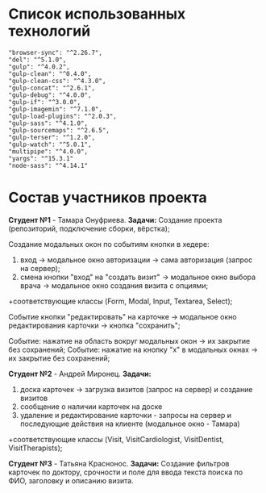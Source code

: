 # Список использованных технологий
    "browser-sync": "^2.26.7",  
    "del": "^5.1.0",  
    "gulp": "^4.0.2",  
    "gulp-clean": "^0.4.0",  
    "gulp-clean-css": "^4.3.0",  
    "gulp-concat": "^2.6.1",  
    "gulp-debug": "^4.0.0",  
    "gulp-if": "^3.0.0",  
    "gulp-imagemin": "^7.1.0",  
    "gulp-load-plugins": "^2.0.3",  
    "gulp-sass": "^4.1.0",  
    "gulp-sourcemaps": "^2.6.5",  
    "gulp-terser": "^1.2.0",  
    "gulp-watch": "^5.0.1",  
    "multipipe": "^4.0.0",  
    "yargs": "^15.3.1"  
    "node-sass": "^4.14.1"


# Состав участников проекта

**Студент №1** -  Тамара Онуфриева. 
__Задачи:__
Создание проекта (репозиторий, подключение сборки, вёрстка);

Создание модальных окон по событиям кнопки в хедере: 

1) вход -> модальное окно авторизации -> сама авторизация (запрос на сервер);
2) смена кнопки "вход" на "создать визит" -> модальное окно выбора врача -> модальное окно создания визита с опциями;

+соответствующие классы (Form, Modal, Input, Textarea, Select);

Событие кнопки "редактировать" на карточке -> модальное окно редактирования карточки -> кнопка "сохранить";

Событие: нажатие на область вокруг модальных окон -> их закрытие без сохранений;
Событие: нажатие на кнопку "х" в модальных окнах -> их закрытие без сохранений;


**Студент №2** -  Андрей Миронец. 
__Задачи:__
1) доска карточек -> загрузка визитов (запрос на сервер) и создание визитов
2) сообщение о наличии карточек на доске
3) удаление и редактирование карточки - запросы на сервер и последующие действия на клиенте (модальное окно - Тамара) 

+соответствующие классы (Visit, VisitCardiologist, VisitDentist, VisitTherapists);


**Студент №3** -  Татьяна Краснонос. 
__Задачи:__
Создание фильтров карточек по доктору, срочности и поле для ввода текста поиска по ФИО, заголовку и описанию визита.





